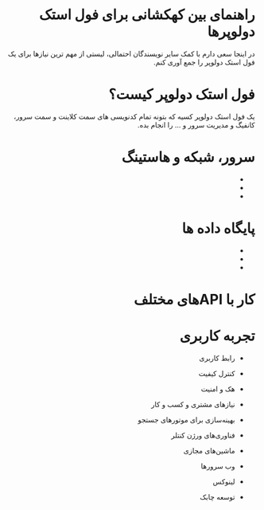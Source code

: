 <div dir="rtl">

# راهنمای بین کهکشانی برای فول استک دولوپرها


در اینجا سعی دارم با کمک سایر نویسندگان احتمالی، لیستی از مهم ترین نیازها برای یک فول استک دولوپر را جمع آوری کنم.

# فول استک دولوپر کیست؟
یک فول استک دولوپر کسیه که بتونه  تمام کدنویسی های سمت کلاینت و سمت سرور، کانفیگ و مدیریت سرور و ... را انجام بده.

# سرور، شبکه و هاستینگ 
-
-
-

# پایگاه داده ها 
-
-
-

#	کار با  APIهای مختلف

#	تجربه کاربری

-	رابط کاربری

-	کنترل کیفیت

-	هک و امنیت

-	نیازهای مشتری و کسب و کار

-	بهینه‌سازی برای موتورهای جستجو 

-	فناوری‌های ورژن کنتلر 

-	ماشین‌های مجازی

-	وب‌ سرورها

-	لینوکس 

-	توسعه چابک



